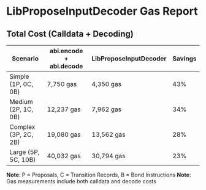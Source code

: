 # LibProposeInputDecoder Gas Report

## Total Cost (Calldata + Decoding)

| Scenario | abi.encode + abi.decode | LibProposeInputDecoder | Savings |
|----------|-------------------------|----------------------|---------|
| Simple (1P, 0C, 0B) | 7,750 gas | 4,350 gas | 43% |
| Medium (2P, 1C, 0B) | 12,237 gas | 7,962 gas | 34% |
| Complex (3P, 2C, 2B) | 19,080 gas | 13,562 gas | 28% |
| Large (5P, 5C, 10B) | 40,032 gas | 30,794 gas | 23% |

**Note**: P = Proposals, C = Transition Records, B = Bond Instructions
**Note**: Gas measurements include both calldata and decode costs
